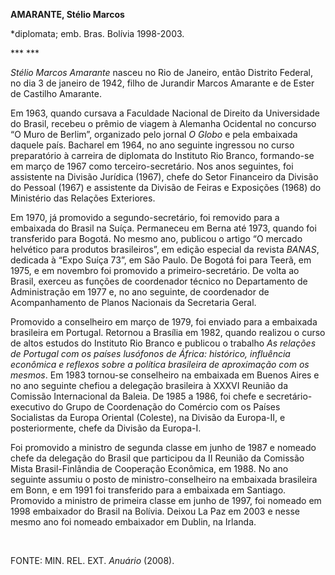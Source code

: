 **AMARANTE, Stélio Marcos**

\*diplomata; emb. Bras. Bolívia 1998-2003.

*** ***

*Stélio Marcos Amarante* nasceu no Rio de Janeiro, então Distrito
Federal, no dia 3 de janeiro de 1942, filho de Jurandir Marcos Amarante
e de Ester de Castilho Amarante.

Em 1963, quando cursava a Faculdade Nacional de Direito da Universidade
do Brasil, recebeu o prêmio de viagem à Alemanha Ocidental no concurso
“O Muro de Berlim”, organizado pelo jornal *O Globo* e pela embaixada
daquele país. Bacharel em 1964, no ano seguinte ingressou no curso
preparatório à carreira de diplomata do Instituto Rio Branco,
formando-se em março de 1967 como terceiro-secretário. Nos anos
seguintes, foi assistente na Divisão Jurídica (1967), chefe do Setor
Financeiro da Divisão do Pessoal (1967) e assistente da Divisão de
Feiras e Exposições (1968) do Ministério das Relações Exteriores.

Em 1970, já promovido a segundo-secretário, foi removido para a
embaixada do Brasil na Suíça. Permaneceu em Berna até 1973, quando foi
transferido para Bogotá. No mesmo ano, publicou o artigo “O mercado
helvético para produtos brasileiros”, em edição especial da revista
*BANAS*, dedicada à “Expo Suíça 73”, em São Paulo. De Bogotá foi para
Teerã, em 1975, e em novembro foi promovido a primeiro-secretário. De
volta ao Brasil, exerceu as funções de coordenador técnico no
Departamento de Administração em 1977 e, no ano seguinte, de coordenador
de Acompanhamento de Planos Nacionais da Secretaria Geral.

Promovido a conselheiro em março de 1979, foi enviado para a embaixada
brasileira em Portugal. Retornou a Brasília em 1982, quando realizou o
curso de altos estudos do Instituto Rio Branco e publicou o trabalho *As
relações de Portugal com os países lusófonos de África: histórico,
influência econômica e reflexos sobre a política brasileira de
aproximação com os mesmos*. Em 1983 tornou-se conselheiro na embaixada
em Buenos Aires e no ano seguinte chefiou a delegação brasileira à XXXVI
Reunião da Comissão Internacional da Baleia. De 1985 a 1986, foi chefe e
secretário-executivo do Grupo de Coordenação do Comércio com os Países
Socialistas da Europa Oriental (Coleste), na Divisão da Europa-II, e
posteriormente, chefe da Divisão da Europa-I.

Foi promovido a ministro de segunda classe em junho de 1987 e nomeado
chefe da delegação do Brasil que participou da II Reunião da Comissão
Mista Brasil-Finlândia de Cooperação Econômica, em 1988. No ano seguinte
assumiu o posto de ministro-conselheiro na embaixada brasileira em Bonn,
e em 1991 foi transferido para a embaixada em Santiago. Promovido a
ministro de primeira classe em junho de 1997, foi nomeado em 1998
embaixador do Brasil na Bolívia. Deixou La Paz em 2003 e nesse mesmo ano
foi nomeado embaixador em Dublin, na Irlanda.

 

FONTE: MIN. REL. EXT. *Anuário* (2008).

 
